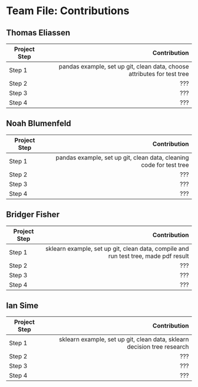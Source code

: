 # Team File: Contributions

## Thomas Eliassen

| Project Step | Contribution  |
| ------------- | -----:|
| Step 1        | pandas example, set up git, clean data, choose attributes for test tree   |
| Step 2        | ???   |
| Step 3        | ???   |
| Step 4        | ???   |

## Noah Blumenfeld

| Project Step | Contribution  |
| ------------- | -----:|
| Step 1        | pandas example, set up git, clean data, cleaning code for test tree   |
| Step 2        | ???   |
| Step 3        | ???   |
| Step 4        | ???   |

## Bridger Fisher

| Project Step | Contribution  |
| ------------- | -----:|
| Step 1        | sklearn example, set up git, clean data, compile and run test tree, made pdf result|
| Step 2        | ???   |
| Step 3        | ???   |
| Step 4        | ???   |

## Ian Sime

| Project Step | Contribution  |
| ------------- | -----:|
| Step 1        | sklearn example, set up git, clean data, sklearn decision tree research  |
| Step 2        | ???   |
| Step 3        | ???   |
| Step 4        | ???   |
